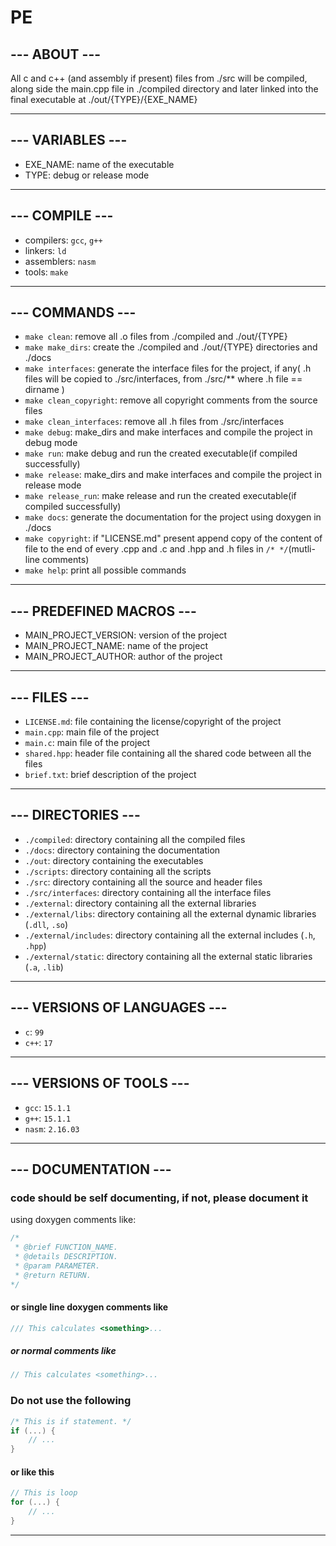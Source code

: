 # PE

## --- ABOUT ---

All c and c++ (and assembly if present) files from ./src will be compiled, along side the main.cpp file
    in ./compiled directory and later linked into the final executable
    at ./out/{TYPE}/{EXE_NAME}

---

## --- VARIABLES ---

- EXE_NAME: name of the executable
- TYPE:     debug or release mode

---

## --- COMPILE ---

- compilers:  `gcc`, `g++`
- linkers:    `ld`
- assemblers: `nasm`
- tools:      `make`

---

## --- COMMANDS ---

- `make clean`:      remove all .o files from ./compiled and ./out/{TYPE}
- `make make_dirs`:  create the ./compiled and ./out/{TYPE} directories and ./docs
- `make interfaces`: generate the interface files for the project, if any(
    .h files will be copied to ./src/interfaces,
    from ./src/** where .h file == dirname
)
- `make clean_copyright`: remove all copyright comments from the source files
- `make clean_interfaces`: remove all .h files from ./src/interfaces
- `make debug`:       make_dirs and make interfaces and compile the project in debug mode
- `make run`:         make debug and run the created executable(if compiled successfully)
- `make release`:     make_dirs and make interfaces and compile the project in release mode
- `make release_run`: make release and run the created executable(if compiled successfully)
- `make docs`:        generate the documentation for the project using doxygen in ./docs
- `make copyright`:   if "LICENSE.md" present append copy of the content of file to the end of every .cpp and .c and .hpp and .h files in `/* */`(mutli-line comments)
- `make help`:        print all possible commands

---

## --- PREDEFINED MACROS ---

- MAIN_PROJECT_VERSION:  version of the project
- MAIN_PROJECT_NAME:     name of the project
- MAIN_PROJECT_AUTHOR:   author of the project

---

## --- FILES ---

- `LICENSE.md`: file containing the license/copyright of the project
- `main.cpp`:   main file of the project
- `main.c`:     main file of the project
- `shared.hpp`: header file containing all the shared code between all the files
- `brief.txt`:  brief description of the project

---

## --- DIRECTORIES ---

- `./compiled`:          directory containing all the compiled files
- `./docs`:              directory containing the documentation
- `./out`:               directory containing the executables
- `./scripts`:           directory containing all the scripts
- `./src`:               directory containing all the source and header files
- `./src/interfaces`:    directory containing all the interface files
- `./external`:          directory containing all the external libraries
- `./external/libs`:     directory containing all the external dynamic libraries (`.dll`, `.so`)
- `./external/includes`: directory containing all the external includes (`.h`, `.hpp`)
- `./external/static`:   directory containing all the external static libraries (`.a`, `.lib`)

---

## --- VERSIONS OF LANGUAGES ---

- `c`:   `99`
- `c++`: `17`  

---

## --- VERSIONS OF TOOLS ---

- `gcc`:    `15.1.1`
- `g++`:    `15.1.1`
- `nasm`:   `2.16.03`

---

## --- DOCUMENTATION ---

### code should be self documenting, if not, please document it

using doxygen comments like:

```c
/*
 * @brief FUNCTION_NAME.
 * @details DESCRIPTION.
 * @param PARAMETER.
 * @return RETURN.
*/
```

#### or single line doxygen comments like

```c
/// This calculates <something>...
```

##### or normal comments like

```c
// This calculates <something>...
```

### Do not use the following

```c
/* This is if statement. */
if (...) {
    // ...
}
```

#### or like this

```c
// This is loop
for (...) {
    // ...
}
```

---
